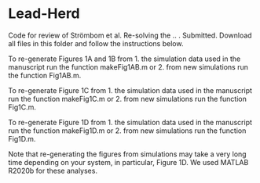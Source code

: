# Lead-Herd
Code for review of Strömbom et al. Re-solving the .. . Submitted. Download all files in this folder and follow the instructions below.


To re-generate Figures 1A and 1B from 1. the simulation data used in the manuscript run the function makeFig1AB.m or 2. from new simulations run the function Fig1AB.m.


To re-generate Figure 1C from 1. the simulation data used in the manuscript run the function makeFig1C.m or 2. from new simulations run the function Fig1C.m.


To re-generate Figure 1D from 1. the simulation data used in the manuscript run the function makeFig1D.m or 2. from new simulations run the function Fig1D.m.


Note that re-generating the figures from simulations may take a very long time depending on your system, in particular, Figure 1D. We used MATLAB R2020b for these analyses.
